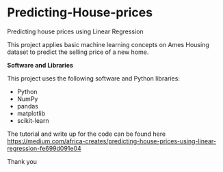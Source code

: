 # Predicting-House-prices

Predicting house prices using Linear Regression 

This project applies  basic machine learning concepts on Ames Housing dataset to predict the selling price of a new home.

**Software and Libraries**

This project uses the following software and Python libraries:

- Python
- NumPy
- pandas
- matplotlib
- scikit-learn


The tutorial and write up for the code can be found here 
https://medium.com/africa-creates/predicting-house-prices-using-linear-regression-fe699d091e04

Thank you


